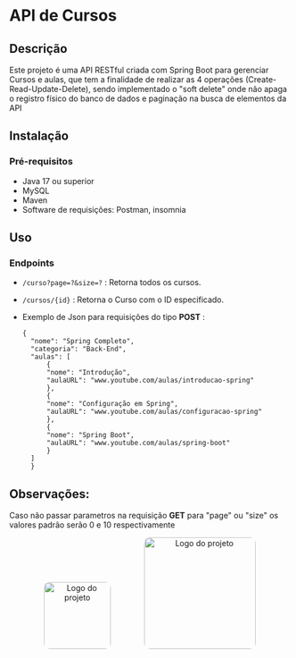 # API de Cursos

## Descrição
Este projeto é uma API RESTful criada com Spring Boot para gerenciar Cursos e aulas, que tem a finalidade de realizar as 4 operações (Create-Read-Update-Delete), sendo implementado o "soft delete" onde não apaga o registro físico do banco de dados e paginação na busca de elementos da API

## Instalação

### Pré-requisitos
- Java 17 ou superior
- MySQL
- Maven
- Software de requisições: Postman, insomnia

## Uso

### Endpoints
- `/curso?page=?&size=?` : Retorna todos os cursos. 
- `/cursos/{id}` : Retorna o Curso com o ID especificado.

- Exemplo de Json para requisições do tipo **POST** :

      {
        "nome": "Spring Completo",
        "categoria": "Back-End",
        "aulas": [
            {
            "nome": "Introdução",
            "aulaURL": "www.youtube.com/aulas/introducao-spring"
            },
            {
            "nome": "Configuração em Spring",
            "aulaURL": "www.youtube.com/aulas/configuracao-spring"
            },
            {
            "nome": "Spring Boot",
            "aulaURL": "www.youtube.com/aulas/spring-boot"
            }
        ]
        }

## Observações:
Caso não passar parametros na requisição **GET** para "page" ou "size" os valores padrão serão 0 e 10 respectivamente

<div style="text-align: center;">
  <img src="https://devkico.itexto.com.br/wp-content/uploads/2014/08/spring-boot-project-logo.png" 
  alt="Logo do projeto" style="width: 120px; margin: 0 auto;border-radius:10px">
    <img src="https://s2-techtudo.glbimg.com/twoewJmwpMgtGPcRPP8SxFlDVmM=/0x0:695x393/984x0/smart/filters:strip_icc()/i.s3.glbimg.com/v1/AUTH_08fbf48bc0524877943fe86e43087e7a/internal_photos/bs/2021/P/f/y52r4ySZWLkJjEhKLhgw/2014-11-14-java-logo.jpg" 
  alt="Logo do projeto" style="width: 200px; margin: 0 auto;border-radius:10px; margin-left:4em">
</div>